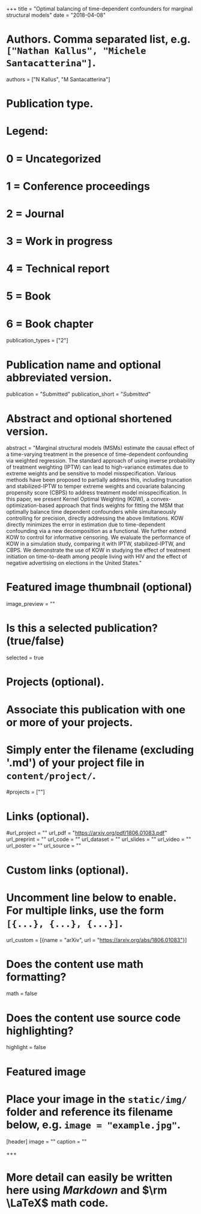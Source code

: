 +++
title = "Optimal balancing of time-dependent confounders for marginal structural models"
date = "2018-04-08"

# Authors. Comma separated list, e.g. `["Nathan Kallus", "Michele Santacatterina"]`.
authors = ["N Kallus", "M Santacatterina"]

# Publication type.
# Legend:
# 0 = Uncategorized
# 1 = Conference proceedings
# 2 = Journal
# 3 = Work in progress
# 4 = Technical report
# 5 = Book
# 6 = Book chapter
publication_types = ["2"]

# Publication name and optional abbreviated version.
publication = "Submitted"
publication_short = "*Submitted*"

# Abstract and optional shortened version.
abstract = "Marginal structural models (MSMs) estimate the causal effect of a time-varying treatment in the presence of time-dependent confounding via weighted regression. The standard approach of using inverse probability of treatment weighting (IPTW) can lead to high-variance estimates due to extreme weights and be sensitive to model misspecification. Various methods have been proposed to partially address this, including truncation and stabilized-IPTW to temper extreme weights and covariate balancing propensity score (CBPS) to address treatment model misspecification. In this paper, we present Kernel Optimal Weighting (KOW), a convex-optimization-based approach that finds weights for fitting the MSM that optimally balance time dependent confounders while simultaneously controlling for precision, directly addressing the above limitations. KOW directly minimizes the error in estimation due to time-dependent confounding via a new decomposition as a functional. We further extend KOW to control for informative censoring. We evaluate the performance of KOW in a simulation study, comparing it with IPTW, stabilized-IPTW, and CBPS. We demonstrate the use of KOW in studying the effect of treatment initiation on time-to-death among people living with HIV and the effect of negative advertising on elections in the United States."

# Featured image thumbnail (optional)
image_preview = ""

# Is this a selected publication? (true/false)
selected = true

# Projects (optional).
#   Associate this publication with one or more of your projects.
#   Simply enter the filename (excluding '.md') of your project file in `content/project/`.
#projects = [""]

# Links (optional).
#url_project = ""
url_pdf = "https://arxiv.org/pdf/1806.01083.pdf"
url_preprint = ""
url_code = ""
url_dataset = ""
url_slides = ""
url_video = ""
url_poster = ""
url_source = ""

# Custom links (optional).
#   Uncomment line below to enable. For multiple links, use the form `[{...}, {...}, {...}]`.
url_custom = [{name = "arXiv", url = "https://arxiv.org/abs/1806.01083"}]

# Does the content use math formatting?
math = false

# Does the content use source code highlighting?
highlight = false

# Featured image
# Place your image in the `static/img/` folder and reference its filename below, e.g. `image = "example.jpg"`.
[header]
image = ""
caption = ""

+++

# More detail can easily be written here using *Markdown* and $\rm \LaTeX$ math code.
